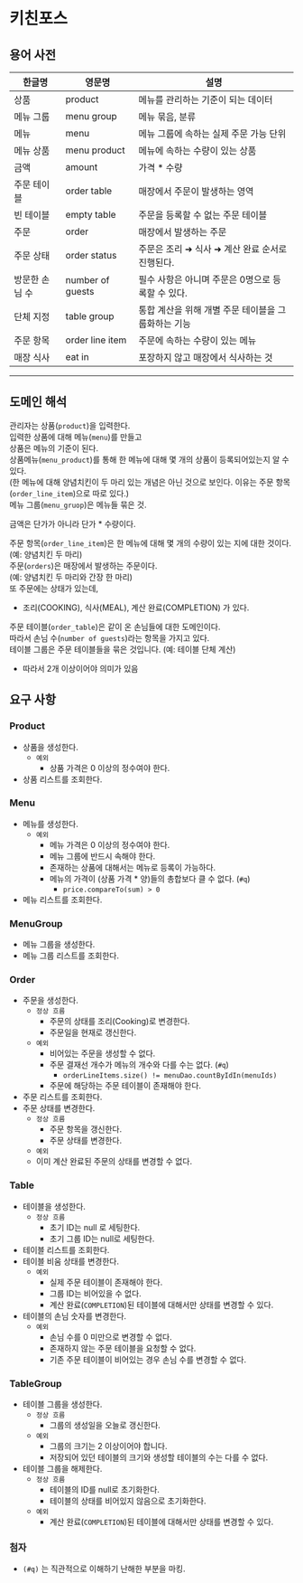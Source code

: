 # 키친포스

## 용어 사전

| 한글명 | 영문명 | 설명 |
| --- | --- | --- |
| 상품 | product | 메뉴를 관리하는 기준이 되는 데이터 |
| 메뉴 그룹 | menu group | 메뉴 묶음, 분류 |
| 메뉴 | menu | 메뉴 그룹에 속하는 실제 주문 가능 단위 |
| 메뉴 상품 | menu product | 메뉴에 속하는 수량이 있는 상품 |
| 금액 | amount | 가격 * 수량 |
| 주문 테이블 | order table | 매장에서 주문이 발생하는 영역 |
| 빈 테이블 | empty table | 주문을 등록할 수 없는 주문 테이블 |
| 주문 | order | 매장에서 발생하는 주문 |
| 주문 상태 | order status | 주문은 조리 ➜ 식사 ➜ 계산 완료 순서로 진행된다. |
| 방문한 손님 수 | number of guests | 필수 사항은 아니며 주문은 0명으로 등록할 수 있다. |
| 단체 지정 | table group | 통합 계산을 위해 개별 주문 테이블을 그룹화하는 기능 |
| 주문 항목 | order line item | 주문에 속하는 수량이 있는 메뉴 |
| 매장 식사 | eat in | 포장하지 않고 매장에서 식사하는 것 |

---

## 도메인 해석

관리자는 상품(`product`)을 입력한다.  
입력한 상품에 대해 메뉴(`menu`)를 만들고  
상품은 메뉴의 기준이 된다.  
상품메뉴(`menu_product`)를 통해 한 메뉴에 대해 몇 개의 상품이 등록되어있는지 알 수 있다.  
(한 메뉴에 대해 양념치킨이 두 마리 있는 개념은 아닌 것으로 보인다. 이유는 주문 항목(`order_line_item`)으로 따로 있다.)  
메뉴 그룹(`menu_gruop`)은 메뉴들 묶은 것.  
  
금액은 단가가 아니라 단가 * 수량이다.  

주문 항목(`order_line_item`)은 한 메뉴에 대해 몇 개의 수량이 있는 지에 대한 것이다. (예: 양념치킨 두 마리)  
주문(`orders`)은 매장에서 발생하는 주문이다.  
(예: 양념치킨 두 마리와 간장 한 마리)  
또 주문에는 상태가 있는데,  
- 조리(COOKING), 식사(MEAL), 계산 완료(COMPLETION) 가 있다.  

주문 테이블(`order_table`)은 같이 온 손님들에 대한 도메인이다.  
따라서 손님 수(`number of guests`)라는 항목을 가지고 있다.  
테이블 그룹은 주문 테이블들을 묶은 것입니다. (예: 테이블 단체 계산)
- 따라서 2개 이상이어야 의미가 있음

  
## 요구 사항

### Product
- 상품을 생성한다.
  - `예외`
    - 상품 가격은 0 이상의 정수여야 한다.
- 상품 리스트를 조회한다.


### Menu
- 메뉴를 생성한다.
  - `예외`
    - 메뉴 가격은 0 이상의 정수여야 한다.
    - 메뉴 그룹에 반드시 속해야 한다.
    - 존재하는 상품에 대해서는 메뉴로 등록이 가능하다.
    - 메뉴의 가격이 (상품 가격 * 양)들의 총합보다 클 수 없다. (`#q`)
      - `price.compareTo(sum) > 0`
- 메뉴 리스트를 조회한다.


### MenuGroup
- 메뉴 그룹을 생성한다.
- 메뉴 그룹 리스트를 조회한다.


### Order
- 주문을 생성한다.
  - `정상 흐름`
    - 주문의 상태를 조리(Cooking)로 변경한다.
    - 주문일을 현재로 갱신한다.
  - `예외`
    - 비어있는 주문을 생성할 수 없다.
    - 주문 결재선 개수가 메뉴의 개수와 다를 수는 없다. (`#q`)
      - `orderLineItems.size() != menuDao.countByIdIn(menuIds)`
    - 주문에 해당하는 주문 테이블이 존재해야 한다.
- 주문 리스트를 조회한다.
- 주문 상태를 변경한다.
  - `정상 흐름`
    - 주문 항목을 갱신한다.
    - 주문 상태를 변경한다.
  - `예외`
  - 이미 계산 완료된 주문의 상태를 변경할 수 없다.


### Table
- 테이블을 생성한다.
  - `정상 흐름`
    - 초기 ID는 null 로 세팅한다.
    - 초기 그룹 ID는 null로 세팅한다.
- 테이블 리스트를 조회한다.
- 테이블 비움 상태를 변경한다.
  - `예외`
    - 실제 주문 테이블이 존재해야 한다.
    - 그룹 ID는 비어있을 수 없다.
    - 계산 완료(`COMPLETION`)된 테이블에 대해서만 상태를 변경할 수 있다.
- 테이블의 손님 숫자를 변경한다.
  - `예외`
    - 손님 수를 0 미만으로 변경할 수 없다.
    - 존재하지 않는 주문 테이블을 요청할 수 없다.
    - 기존 주문 테이블이 비어있는 경우 손님 수를 변경할 수 없다.


### TableGroup
- 테이블 그룹을 생성한다.
  - `정상 흐름`
    - 그룹의 생성일을 오늘로 갱신한다.
  - `예외`
    - 그룹의 크기는 2 이상이어야 합니다.
    - 저장되어 있던 테이블의 크기와 생성할 테이블의 수는 다를 수 없다.
- 테이블 그룹을 해제한다.
  - `정상 흐름`
    - 테이블의 ID를 null로 초기화한다.
    - 테이블의 상태를 비어있지 않음으로 초기화한다.
  - `예외`
    - 계산 완료(`COMPLETION`)된 테이블에 대해서만 상태를 변경할 수 있다.


### 첨자
- `(#q)` 는 직관적으로 이해하기 난해한 부분을 마킹.
